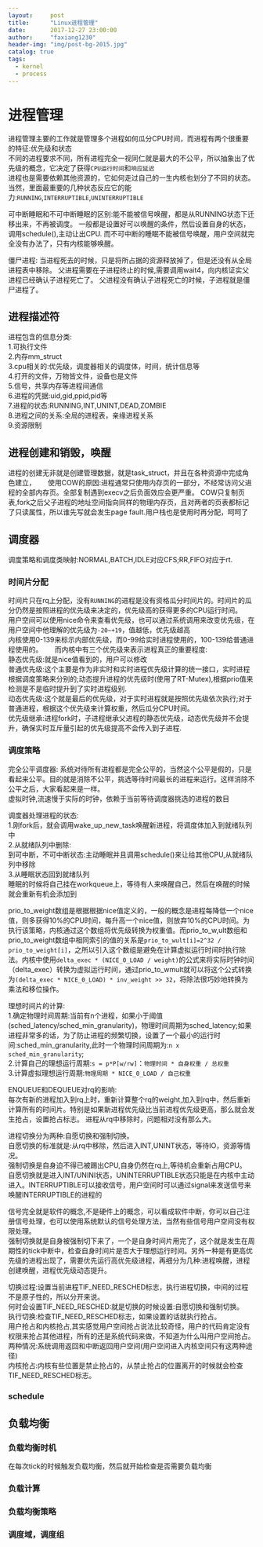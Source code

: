 ```yaml
---                                                                                                                                                                                                                
layout:     post
title:      "Linux进程管理"
date:       2017-12-27 23:00:00
author:     "faxiang1230"
header-img: "img/post-bg-2015.jpg"
catalog: true
tags:
  - kernel
  - process
---
```

# 进程管理
进程管理主要的工作就是管理多个进程如何瓜分CPU时间，而进程有两个很重要的特征:优先级和状态  
不同的进程要求不同，所有进程完全一视同仁就是最大的不公平，所以抽象出了优先级的概念，它决定了获得`CPU运行时间`和`响应延迟`  
进程也是需要依赖其他资源的，它如何走过自己的一生内核也划分了不同的状态。当然，里面最重要的几种状态反应它的能力:`RUNNING`,`INTERRUPTIBLE`,`UNINTERRUPTIBLE`  

可中断睡眠和不可中断睡眠的区别:能不能被信号唤醒，都是从RUNNING状态下迁移出来，不再被调度。
一般都是设置好可以唤醒的条件，然后设置自身的状态，调用schedule(),主动让出CPU.
而不可中断的睡眠不能被信号唤醒，用户空间就完全没有办法了，只有内核能够唤醒。

僵尸进程:
当进程死去的时候，只是将所占据的资源释放掉了，但是还没有从全局进程表中移除。
父进程需要在子进程终止的时候,需要调用wait4，向内核证实父进程已经确认子进程死亡了。
父进程没有确认子进程死亡的时候，子进程就是僵尸进程了。

## 进程描述符
进程包含的信息分类:  
1.可执行文件  
2.内存mm_struct  
3.cpu相关的:优先级，调度器相关的调度体，时间，统计信息等  
4.打开的文件，万物皆文件，设备也是文件  
5.信号，共享内存等进程间通信  
6.进程的凭据:uid,gid,ppid,pid等  
7.进程的状态:RUNNING,INT,UNINT,DEAD,ZOMBIE  
8.进程之间的关系:全局的进程表，亲缘进程关系  
9.资源限制  
## 进程创建和销毁，唤醒
进程的创建无非就是创建管理数据，就是task_struct，并且在各种资源中完成角色建立，　　
使用COW的原因:进程通常只使用内存页的一部分，不经常访问父进程的全部内存页。全部复制遇到execv之后负面效应会更严重。
COW只复制页表,fork之后父子进程的地址空间指向同样的物理内存页，且对两者的页表都标记了只读属性，所以谁先写就会发生page fault.用户栈也是使用时再分配，呵呵了
## 调度器
调度策略和调度类映射:NORMAL,BATCH,IDLE对应CFS;RR,FIFO对应于rt.
### 时间片分配
时间片只在rq上分配，没有`RUNNING`的进程是没有资格瓜分时间片的。时间片的瓜分仍然是按照进程的优先级来决定的，优先级高的获得更多的CPU运行时间。  
用户空间可以使用nice命令来查看优先级，也可以通过系统调用来改变优先级，在用户空间中他理解的优先级为`-20~+19`，值越低，优先级越高  
内核使用0-139来标示内部优先级，而0-99给实时进程使用的，100-139给普通进程使用的。　　
而内核中有三个优先级来表示进程真正的重要程度:  
静态优先级:就是nice值看到的，用户可以修改  
普通优先级:这个主要是作为非实时和实时进程优先级计算的统一接口，实时进程根据调度策略来分别的;动态提升进程的优先级时(使用了RT-Mutex),根据prio值来检测是不是临时提升到了实时进程级别.  
动态优先级:这个就是最后的优先级，对于实时进程就是按照优先级依次执行;对于普通进程，根据这个优先级来计算权重，然后瓜分CPU时间。  
优先级继承:进程fork时，子进程继承父进程的静态优先级，动态优先级并不会提升，确保实时互斥量引起的优先级提高不会传入到子进程.  
### 调度策略
完全公平调度器:
系统对待所有进程都是完全公平的，当然这个公平是假的，只是看起来公平。目的就是消除不公平，挑选等待时间最长的进程来运行。这样消除不公平之后，大家看起来是一样。  
虚拟时钟,流速慢于实际的时钟，依赖于当前等待调度器挑选的进程的数目  

调度器处理进程的状态:  
1.刚fork后，就会调用wake_up_new_task唤醒新进程，将调度体加入到就绪队列中  
2.从就绪队列中删除:  
到可中断，不可中断状态:主动睡眠并且调用schedule()来让给其他CPU,从就绪队列中移除  
3.从睡眠状态回到就绪队列  
睡眠的时候将自己挂在workqueue上，等待有人来唤醒自己，然后在唤醒的时候就会重新有机会添加到  

prio_to_weight数组是根据根据nice值定义的，一般的概念是进程每降低一个nice值，则多获得10%的CPU时间，每升高一个nice值，则放弃10%的CPU时间。为执行该策略，内核通过这个数组将优先级转换为权重值。而prio_to_w,ult数组和prio_to_weight数组中相同索引的值的关系是`prio_to_wult[i]=2^32 / prio_to_weight[i]`，之所以引入这个数组是避免在计算虚拟运行时间时执行除法。内核中使用`delta_exec * (NICE_0_LOAD / weight)`的公式来将实际时钟时间（delta_exec）转换为虚拟运行时间，通过prio_to_wmult就可以将这个公式转换为`(delta_exec * NICE_0_LOAD) * inv_weight >> 32`，将除法很巧妙地转换为乘法和移位操作。

理想时间片的计算:  
1.确定物理时间周期:当前有n个进程，如果小于阈值(sched_latency/sched_min_granularity)，物理时间周期为sched_latency;如果进程非常多的话，为了防止进程的频繁切换，设置了一个最小的运行时间:sched_min_granularity,此时一个物理时间周期为:`n x sched_min_granularity`;  
2.计算自己的理想运行周期:`s = p*P[w/rw]`：`物理时间 * 自身权重 / 总权重`  
3.计算虚拟理想运行周期:`物理周期 * NICE_0_LOAD / 自己权重`  

ENQUEUE和DEQUEUE对rq的影响:  
每次有新的进程加入到rq上时，重新计算整个rq的weight,加入到rq中，然后重新计算所有的时间片。特别是如果新进程优先级比当前进程优先级更高，那么就会发生抢占，设置抢占标志。
进程从rq中移除时，问题相对没有那么大。  

进程切换分为两种:自愿切换和强制切换。  
自愿切换的标准就是:从rq中移除，然后进入INT,UNINT状态，等待IO，资源等情况。  
强制切换是自身迫不得已被踢出CPU,自身仍然在rq上,等待机会重新占用CPU。  
自愿切换就是进入INT/UNINI状态，UNINTERRUPTIBLE状态只能是在内核中主动进入。INTERRUPTIBLE可以接收信号，用户空间时可以通过signal来发送信号来唤醒INTERRUPTIBLE的进程的  

信号完全就是软件的概念,不是硬件上的概念，可以看成软件中断，你可以自己注册信号处理，也可以使用系统默认的信号处理方法，当然有些信号用户空间没有权限处理。  
强制切换就是自身被强制切下来了，一个是自身时间片用完了，这个就是发生在周期性的tick中断中，检查自身时间片是否大于理想运行时间。另外一种是有更高优先级的进程出现了，需要优先运行高优先级进程，再细分为几种:进程唤醒，进程创建唤醒，进程优先级动态提升。  

切换过程:设置当前进程TIF_NEED_RESCHED标志，执行进程切换，中间的过程不是原子性的，所以分开来说。  
何时会设置TIF_NEED_RESCHED:就是切换的时候设置:自愿切换和强制切换。  
执行切换:检查TIF_NEED_RESCHED标志，如果设置的话就执行抢占。  
用户抢占和内核抢占,其实感觉用户空间抢占说法比较奇怪，用户的代码肯定没有权限来抢占其他进程，所有的还是系统代码来做，不知道为什么叫用户空间抢占。两种情况:系统调用返回和中断返回用户空间(用户空间进入内核空间只有这两种途径)  
内核抢占:内核有些位置是禁止抢占的，从禁止抢占的位置离开的时候就会检查TIF_NEED_RESCHED标志。
### schedule
## 负载均衡
### 负载均衡时机
在每次tick的时候触发负载均衡，然后就开始检查是否需要负载均衡
### 负载计算
### 负载均衡策略
### 调度域，调度组
